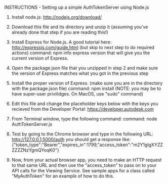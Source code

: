 INSTRUCTIONS - Setting up a simple AuthTokenServer using Node.js

  1)  Install node.js:  http://nodejs.org/download/
  
  2)  Download this file and its directory and unzip it (assuming you've already done that step if you are reading this!)
  
  3)  Install Express for Node.js.  A good tutorial here:  http://expressjs.com/guide.html  (but skip to next step to do required actions)
          command:  npm info express version
      that will give you the current version of Express.
      
  4)  Open the package.json file that you unzipped in step 2 and make sure the version of Express matches what you got in the previous step
  
  5)  Install the proper version of Express.  (make sure you are in the directory with the package.json file)
          command:  npm install   (NOTE: you may be to have super-user privilidges.  On MacOS, use "sudo" command)
          
  6)  Edit this file and change the placeholder keys below with the keys you recieved from the Developer Portal:  https://developer.autodesk.com
  
  7)  From Terminal window, type the following command:
          command: node AuthTokenServer.js
          
  8)  Test by going to the Chrome browser and type in the following URL:  http://127.0.0.1:5000/auth
          you should get a response like:  {"token_type":"Bearer","expires_in":1799,"access_token":"m2Y1gIgXYZZZZZZNzYgmQYoqK0"}

  9)  Now, from your actual browser app, you need to make an HTTP request to that same URL and then use the "access_token" to pass on to 
      your API calls for the Viewing Service.  See sample apps for a class called "MyAuthToken" for an example of how to do this.


